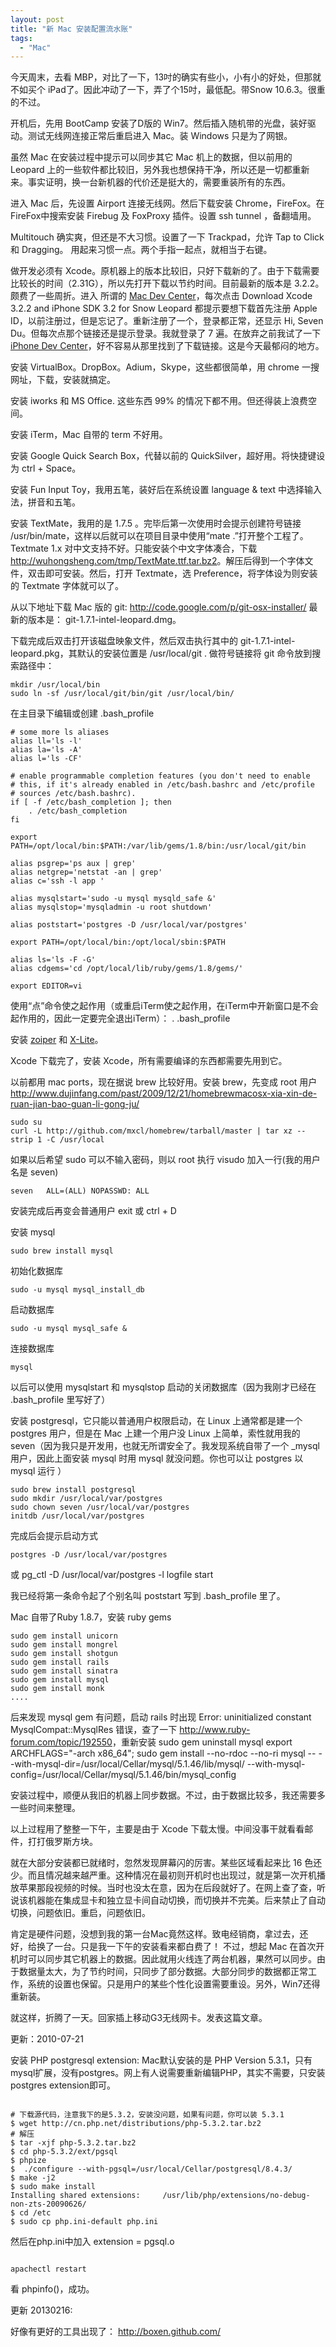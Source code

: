 ```yaml
---
layout: post
title: "新 Mac 安装配置流水账"
tags:
  - "Mac"
---
```


今天周末，去看 MBP，对比了一下，13吋的确实有些小，小有小的好处，但那就不如买个 iPad了。因此冲动了一下，弄了个15吋，最低配。带Snow 10.6.3。很重的不过。

开机后，先用 BootCamp 安装了D版的 Win7。然后插入随机带的光盘，装好驱动。测试无线网连接正常后重启进入 Mac。装 Windows 只是为了网银。

虽然 Mac 在安装过程中提示可以同步其它 Mac 机上的数据，但以前用的 Leopard 上的一些软件都比较旧，另外我也想保持干净，所以还是一切都重新来。事实证明，换一台新机器的代价还是挺大的，需要重装所有的东西。

进入 Mac 后，先设置 Airport 连接无线网。然后下载安装 Chrome，FireFox。在 FireFox中搜索安装 Firebug 及 FoxProxy 插件。设置 ssh tunnel ，备翻墙用。

Multitouch 确实爽，但还是不大习惯。设置了一下 Trackpad，允许 Tap to Click 和 Dragging。 用起来习惯一点。两个手指一起点，就相当于右键。

做开发必须有 Xcode。原机器上的版本比较旧，只好下载新的了。由于下载需要比较长的时间（2.31G），所以先打开下载以节约时间。目前最新的版本是 3.2.2。颇费了一些周折。进入 所谓的 [Mac Dev Center](http://developer.apple.com/mac/)，每次点击 Download Xcode 3.2.2 and iPhone SDK 3.2 for Snow Leopard 都提示要想下载首先注册 Apple ID，以前注册过，但是忘记了。重新注册了一个，登录都正常，还显示 Hi, Seven Du。但每次点那个链接还是提示登录。我就登录了 7 遍。在放弃之前我试了一下 [iPhone Dev Center](http://developer.apple.com/iphone/index.action)，好不容易从那里找到了下载链接。这是今天最郁闷的地方。

安装 VirtualBox。DropBox。Adium，Skype，这些都很简单，用 chrome 一搜网址，下载，安装就搞定。

安装 iworks 和 MS Office. 这些东西 99% 的情况下都不用。但还得装上浪费空间。

安装 iTerm，Mac 自带的 term 不好用。

安装 Google Quick Search Box，代替以前的 QuickSilver，超好用。将快捷键设为 ctrl + Space。

安装 Fun Input Toy，我用五笔，装好后在系统设置 language & text 中选择输入法，拼音和五笔。

安装 TextMate，我用的是 1.7.5 。完毕后第一次使用时会提示创建符号链接 /usr/bin/mate，这样以后就可以在项目目录中使用“mate .”打开整个工程了。Textmate 1.x 对中文支持不好。只能安装个中文字体凑合，下载 <http://wuhongsheng.com/tmp/TextMate.ttf.tar.bz2>。解压后得到一个字体文件，双击即可安装。然后，打开 Textmate，选 Preference，将字体设为则安装的 Textmate 字体就可以了。

从以下地址下载 Mac 版的 git:
http://code.google.com/p/git-osx-installer/ 最新的版本是： git-1.7.1-intel-leopard.dmg。

下载完成后双击打开该磁盘映象文件，然后双击执行其中的 git-1.7.1-intel-leopard.pkg，其默认的安装位置是 /usr/local/git .
做符号链接将 git 命令放到搜索路径中：

    mkdir /usr/local/bin
    sudo ln -sf /usr/local/git/bin/git /usr/local/bin/

在主目录下编辑或创建 .bash_profile

	# some more ls aliases
	alias ll='ls -l'
	alias la='ls -A'
	alias l='ls -CF'

	# enable programmable completion features (you don't need to enable
	# this, if it's already enabled in /etc/bash.bashrc and /etc/profile
	# sources /etc/bash.bashrc).
	if [ -f /etc/bash_completion ]; then
	    . /etc/bash_completion
	fi

	export PATH=/opt/local/bin:$PATH:/var/lib/gems/1.8/bin:/usr/local/git/bin

	alias psgrep='ps aux | grep'
	alias netgrep='netstat -an | grep'
	alias c='ssh -l app '

	alias mysqlstart='sudo -u mysql mysqld_safe &'
	alias mysqlstop='mysqladmin -u root shutdown'

	alias poststart='postgres -D /usr/local/var/postgres'

	export PATH=/opt/local/bin:/opt/local/sbin:$PATH

	alias ls='ls -F -G'
	alias cdgems='cd /opt/local/lib/ruby/gems/1.8/gems/'

	export EDITOR=vi

使用“点”命令使之起作用（或重启iTerm使之起作用，在iTerm中开新窗口是不会起作用的，因此一定要完全退出iTerm）：
	. .bash_profile

安装 [zoiper](http://www.zoiper.com/) 和 [X-Lite](http://www.counterpath.com/)。

Xcode 下载完了，安装 Xcode，所有需要编译的东西都需要先用到它。

以前都用 mac ports，现在据说 brew 比较好用。安装 brew，先变成 root 用户 <http://www.dujinfang.com/past/2009/12/21/homebrewmacosx-xia-xin-de-ruan-jian-bao-guan-li-gong-ju/>

    sudo su
    curl -L http://github.com/mxcl/homebrew/tarball/master | tar xz --strip 1 -C /usr/local

如果以后希望 sudo 可以不输入密码，则以 root 执行 visudo 加入一行(我的用户名是 seven)

    seven   ALL=(ALL) NOPASSWD: ALL

安装完成后再变会普通用户 exit 或 ctrl + D

安装 mysql

    sudo brew install mysql

初始化数据库

    sudo -u mysql mysql_install_db

启动数据库

    sudo -u mysql mysql_safe &

连接数据库

    mysql

以后可以使用 mysqlstart 和 mysqlstop 启动的关闭数据库（因为我刚才已经在 .bash_profile 里写好了）

安装 postgresql，它只能以普通用户权限启动，在 Linux 上通常都是建一个 postgres 用户，但是在 Mac 上建一个用户没 Linux 上简单，索性就用我的 seven（因为我只是开发用，也就无所谓安全了。我发现系统自带了一个 \_mysql 用户，因此上面安装 mysql 时用 mysql 就没问题。你也可以让 postgres 以 mysql 运行 ）

    sudo brew install postgresql
    sudo mkdir /usr/local/var/postgres
    sudo chown seven /usr/local/var/postgres
    initdb /usr/local/var/postgres

完成后会提示启动方式

    postgres -D /usr/local/var/postgres
或
    pg_ctl -D /usr/local/var/postgres -l logfile start

我已经将第一条命令起了个别名叫 poststart 写到 .bash_profile 里了。

Mac 自带了Ruby 1.8.7，安装 ruby gems

	sudo gem install unicorn
	sudo gem install mongrel
	sudo gem install shotgun
	sudo gem install rails
	sudo gem install sinatra
	sudo gem install mysql
	sudo gem install monk
	....

后来发现 mysql gem 有问题，启动 rails 时出现 Error: uninitialized constant MysqlCompat::MysqlRes 错误，查了一下 <http://www.ruby-forum.com/topic/192550>，重新安装
    sudo gem uninstall mysql
    export ARCHFLAGS="-arch x86_64"; sudo gem install --no-rdoc --no-ri mysql -- --with-mysql-dir=/usr/local/Cellar/mysql/5.1.46/lib/mysql/ --with-mysql-config=/usr/local/Cellar/mysql/5.1.46/bin/mysql_config


安装过程中，顺便从我旧的机器上同步数据。不过，由于数据比较多，我还需要多一些时间来整理。

以上过程用了整整一下午，主要是由于 Xcode 下载太慢。中间没事干就看看邮件，打打俄罗斯方块。

就在大部分安装都已就绪时，忽然发现屏幕闪的厉害。某些区域看起来比 16 色还少。而且情况越来越严重。这种情况在最初则开机时也出现过，就是第一次开机播放苹果那段视频的时候。当时也没太在意，因为在后段就好了。在网上查了查，听说该机器能在集成显卡和独立显卡间自动切换，而切换并不完美。后来禁止了自动切换，问题依旧。重启，问题依旧。

肯定是硬件问题，没想到我的第一台Mac竟然这样。致电经销商，拿过去，还好，给换了一台。只是我一下午的安装看来都白费了！ 不过，想起 Mac 在首次开机时可以同步其它机器上的数据。因此就用火线连了两台机器，果然可以同步。由于数据量太大，为了节约时间，只同步了部分数据。大部分同步的数据都正常工作，系统的设置也保留。只是用户的某些个性化设置需要重设。另外，Win7还得重新装。

就这样，折腾了一天。回家插上移动G3无线网卡。发表这篇文章。


更新：2010-07-21

安装 PHP postgresql extension: Mac默认安装的是 PHP Version 5.3.1，只有mysql扩展，没有postgres。网上有人说需要重新编辑PHP，其实不需要，只安装postgres extension即可。

<code>
# 下载源代码，注意我下的是5.3.2，安装没问题，如果有问题，你可以装 5.3.1
$ wget http://cn.php.net/distributions/php-5.3.2.tar.bz2
# 解压
$ tar -xjf php-5.3.2.tar.bz2
$ cd php-5.3.2/ext/pgsql
$ phpize
$  ./configure --with-pgsql=/usr/local/Cellar/postgresql/8.4.3/
$ make -j2
$ sudo make install
Installing shared extensions:     /usr/lib/php/extensions/no-debug-non-zts-20090626/
$ cd /etc
$ sudo cp php.ini-default php.ini
</code>

然后在php.ini中加入 extension = pgsql.o

<code>
apachectl restart
</code>

看 phpinfo()，成功。

更新 20130216:

好像有更好的工具出现了： http://boxen.github.com/
